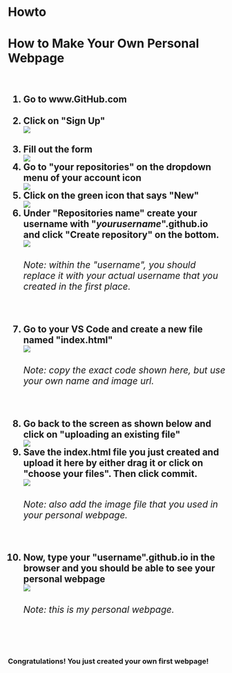 # Howto
<html>
    <h1>How to Make Your Own Personal Webpage</h1>
    <br>
    <h2><ol>
        <li>Go to www.GitHub.com</li>
        <br>
        <li>Click on "Sign Up"</li>
            <img src="./signin.png" />
            <br><br>
        <li>Fill out the form</li>
            <img src="./form.png" />
            <br>
        <li>Go to "your repositories" on the dropdown menu of your account icon</li>
            <img src="./your repo.png" />
            <br>
        <li>Click on the green icon that says "New"</li>
            <img src="./Green icon.png" />
            <br>
        <li>Under "Repositories name" create your username with "<em>yourusername</em>".github.io and click "Create repository" on the bottom.</strong></li>
            <img src="add name.png"/>
            <h6>Note: within the "username", you should replace it with your actual username that you created in the first place.</h6>
            <br>
        <li>Go to your VS Code and create a new file named "index.html"</li>
            <img src="vscodeporject1.png" />
            <h6>Note: copy the exact code shown here, but use your own name and image url.</h6>
            <br>
        <li>Go back to the screen as shown below and click on "uploading an existing file"</li>
            <img src="addfile.png"/>
            <br>
        <li>Save the index.html file you just created and upload it here by either drag it or click on "choose your files". Then click commit.</li>
            <img src="commit.png" />
            <h6>Note: also add the image file that you used in your personal webpage.</h6>
            <br>
        <li>Now, type your "username".github.io in the browser and you should be able to see your personal webpage</li>
            <img src="tonyferraraproject1.png" />
            <h6>Note: this is my personal webpage.</h6>
        </ol>
            <br>
    <h3>Congratulations! You just created your own first webpage!</h3>
</html>
